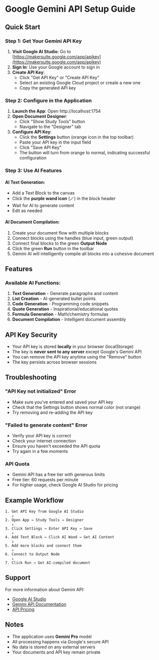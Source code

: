 # Google Gemini API Setup Guide

## Quick Start

### Step 1: Get Your Gemini API Key

1. **Visit Google AI Studio**: Go to [https://makersuite.google.com/app/apikey](https://makersuite.google.com/app/apikey)
2. **Sign In**: Use your Google account to sign in
3. **Create API Key**: 
   - Click "Get API Key" or "Create API Key"
   - Select an existing Google Cloud project or create a new one
   - Copy the generated API key

### Step 2: Configure in the Application

1. **Launch the App**: Open http://localhost:1754
2. **Open Document Designer**: 
   - Click "Show Study Tools" button
   - Navigate to the "Designer" tab
3. **Configure API Key**:
   - Click the **Settings** button (orange icon in the top toolbar)
   - Paste your API key in the input field
   - Click "Save API Key"
   - The button will turn from orange to normal, indicating successful configuration

### Step 3: Use AI Features

#### AI Text Generation:
- Add a Text Block to the canvas
- Click the **purple wand icon** (🪄) in the block header
- Wait for AI to generate content
- Edit as needed

#### AI Document Compilation:
1. Create your document flow with multiple blocks
2. Connect blocks using the handles (blue input, green output)
3. Connect final blocks to the green **Output Node**
4. Click the green **Run** button in the toolbar
5. Gemini AI will intelligently compile all blocks into a cohesive document

## Features

### Available AI Functions:

1. **Text Generation** - Generate paragraphs and content
2. **List Creation** - AI-generated bullet points
3. **Code Generation** - Programming code snippets
4. **Quote Generation** - Inspirational/educational quotes
5. **Formula Generation** - Math/chemistry formulas
6. **Document Compilation** - Intelligent document assembly

## API Key Security

- Your API key is stored **locally** in your browser (localStorage)
- The key is **never sent to any server** except Google's Gemini API
- You can remove the API key anytime using the "Remove" button
- The key persists across browser sessions

## Troubleshooting

### "API Key not initialized" Error
- Make sure you've entered and saved your API key
- Check that the Settings button shows normal color (not orange)
- Try removing and re-adding the API key

### "Failed to generate content" Error
- Verify your API key is correct
- Check your internet connection
- Ensure you haven't exceeded the API quota
- Try again in a few moments

### API Quota
- Gemini API has a free tier with generous limits
- Free tier: 60 requests per minute
- For higher usage, check Google AI Studio for pricing

## Example Workflow

```
1. Get API Key from Google AI Studio
   ↓
2. Open App → Study Tools → Designer
   ↓
3. Click Settings → Enter API Key → Save
   ↓
4. Add Text Block → Click AI Wand → Get AI Content
   ↓
5. Add more blocks and connect them
   ↓
6. Connect to Output Node
   ↓
7. Click Run → Get AI-compiled document
```

## Support

For more information about Gemini API:
- [Google AI Studio](https://makersuite.google.com/)
- [Gemini API Documentation](https://ai.google.dev/docs)
- [API Pricing](https://ai.google.dev/pricing)

## Notes

- The application uses **Gemini Pro** model
- All processing happens via Google's secure API
- No data is stored on any external servers
- Your documents and API key remain private













